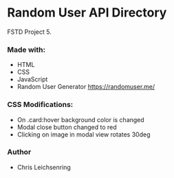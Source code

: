 # Random User API Directory
FSTD Project 5. 


### Made with:
* HTML
* CSS
* JavaScript
* Random User Generator https://randomuser.me/

### CSS Modifications:
* On .card:hover background color is changed
* Modal close button changed to red
* Clicking on image in modal view rotates 30deg


### Author
* Chris Leichsenring